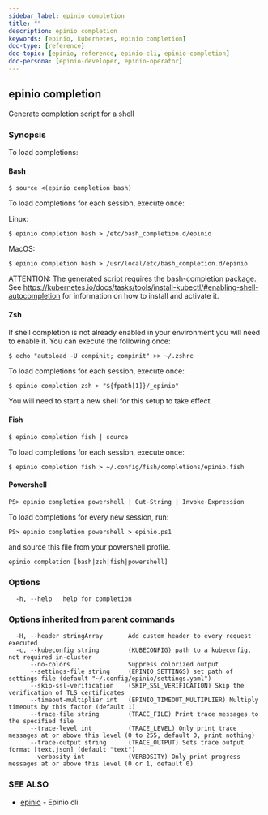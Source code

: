```yaml
---
sidebar_label: epinio completion
title: ""
description: epinio completion
keywords: [epinio, kubernetes, epinio completion]
doc-type: [reference]
doc-topic: [epinio, reference, epinio-cli, epinio-completion]
doc-persona: [epinio-developer, epinio-operator]
---
```

## epinio completion

Generate completion script for a shell

### Synopsis

To load completions:

#### Bash

```
$ source <(epinio completion bash)
```

To load completions for each session, execute once:

Linux:
```
$ epinio completion bash > /etc/bash_completion.d/epinio
```
MacOS:
```
$ epinio completion bash > /usr/local/etc/bash_completion.d/epinio
```

ATTENTION:
    The generated script requires the bash-completion package.
    See https://kubernetes.io/docs/tasks/tools/install-kubectl/#enabling-shell-autocompletion
    for information on how to install and activate it.

#### Zsh

If shell completion is not already enabled in your environment you will need to enable it.  You can execute the following once:

```
$ echo "autoload -U compinit; compinit" >> ~/.zshrc
```

To load completions for each session, execute once:

```
$ epinio completion zsh > "${fpath[1]}/_epinio"
```

You will need to start a new shell for this setup to take effect.

#### Fish

```
$ epinio completion fish | source
```

To load completions for each session, execute once:

```
$ epinio completion fish > ~/.config/fish/completions/epinio.fish
```

#### Powershell

```
PS> epinio completion powershell | Out-String | Invoke-Expression
```

To load completions for every new session, run:

```
PS> epinio completion powershell > epinio.ps1
```

and source this file from your powershell profile.

```
epinio completion [bash|zsh|fish|powershell]
```

### Options

```
  -h, --help   help for completion
```

### Options inherited from parent commands

```
  -H, --header stringArray       Add custom header to every request executed
  -c, --kubeconfig string        (KUBECONFIG) path to a kubeconfig, not required in-cluster
      --no-colors                Suppress colorized output
      --settings-file string     (EPINIO_SETTINGS) set path of settings file (default "~/.config/epinio/settings.yaml")
      --skip-ssl-verification    (SKIP_SSL_VERIFICATION) Skip the verification of TLS certificates
      --timeout-multiplier int   (EPINIO_TIMEOUT_MULTIPLIER) Multiply timeouts by this factor (default 1)
      --trace-file string        (TRACE_FILE) Print trace messages to the specified file
      --trace-level int          (TRACE_LEVEL) Only print trace messages at or above this level (0 to 255, default 0, print nothing)
      --trace-output string      (TRACE_OUTPUT) Sets trace output format [text,json] (default "text")
      --verbosity int            (VERBOSITY) Only print progress messages at or above this level (0 or 1, default 0)
```

### SEE ALSO

* [epinio](./epinio.md)	 - Epinio cli

